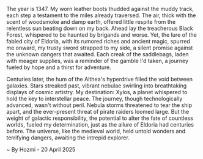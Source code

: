 
The year is 1347.  My worn leather boots thudded against the muddy track, each step a testament to the miles already traversed.  The air, thick with the scent of woodsmoke and damp earth, offered little respite from the relentless sun beating down on my back.  Ahead lay the treacherous Black Forest, whispered to be haunted by brigands and worse.  Yet, the lure of the fabled city of Eldoria, with its rumored riches and ancient magic, spurred me onward, my trusty sword strapped to my side, a silent promise against the unknown dangers that awaited.  Each creak of the saddlebags, laden with meager supplies, was a reminder of the gamble I'd taken, a journey fueled by hope and a thirst for adventure.

Centuries later, the hum of the Althea's hyperdrive filled the void between galaxies.  Stars streaked past, vibrant nebulae swirling into breathtaking displays of cosmic artistry.  My destination: Xylos, a planet whispered to hold the key to interstellar peace.  The journey, though technologically advanced, wasn't without peril.  Nebula storms threatened to tear the ship apart, and the ever-present threat of pirate raiders loomed large.  But the weight of galactic responsibility, the potential to alter the fate of countless worlds, fueled my determination, just as the allure of Eldoria had centuries before.  The universe, like the medieval world, held untold wonders and terrifying dangers, awaiting the intrepid explorer.

~ By Hozmi - 20 April 2025
